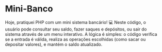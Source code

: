 # Mini-Banco
Hoje, pratiquei PHP com um mini sistema bancário! 💻  Neste código, o usuário pode consultar seu saldo, fazer saques e depósitos, ou sair do sistema através de um menu interativo.  A lógica é simples: o código verifica se a entrada é válida, realiza as operações escolhidas (como sacar ou depositar valores), e mantém o saldo atualizado.
